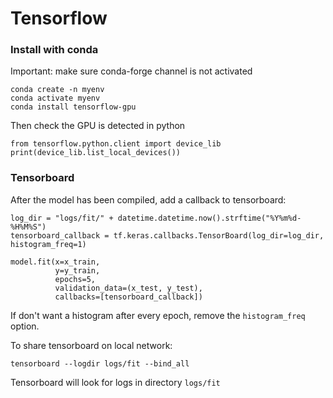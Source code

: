 # Tensorflow

### Install with conda
Important: make sure conda-forge channel is not activated
```
conda create -n myenv
conda activate myenv
conda install tensorflow-gpu
```
Then check the GPU is detected in python
```
from tensorflow.python.client import device_lib 
print(device_lib.list_local_devices())
```
### Tensorboard
After the model has been compiled, add a callback to tensorboard:
```
log_dir = "logs/fit/" + datetime.datetime.now().strftime("%Y%m%d-%H%M%S")
tensorboard_callback = tf.keras.callbacks.TensorBoard(log_dir=log_dir, histogram_freq=1)

model.fit(x=x_train, 
          y=y_train, 
          epochs=5, 
          validation_data=(x_test, y_test), 
          callbacks=[tensorboard_callback])
```
If don't want a histogram after every epoch, remove the `histogram_freq` option.

To share tensorboard on local network:
```
tensorboard --logdir logs/fit --bind_all
```
Tensorboard will look for logs in directory `logs/fit`
```
